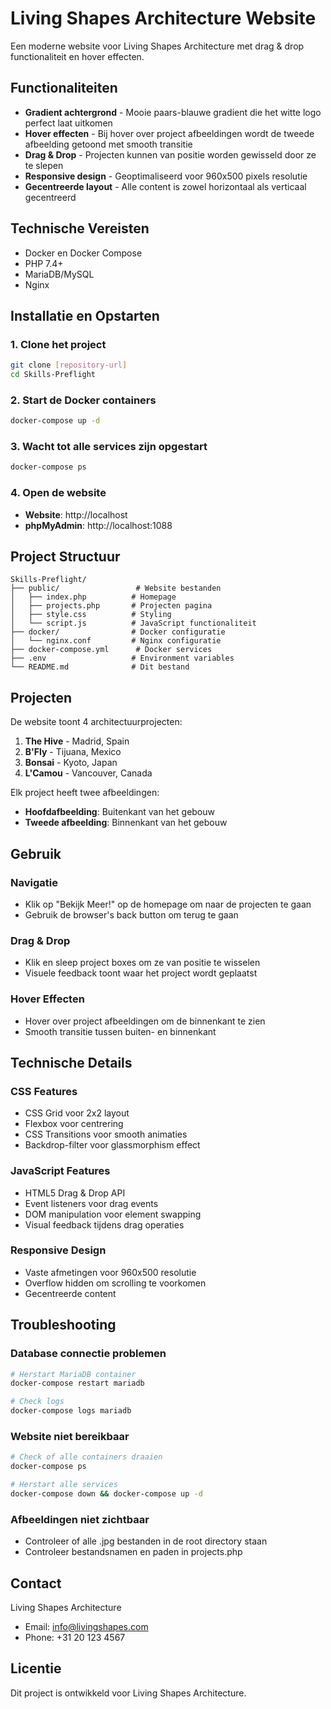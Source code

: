 # Living Shapes Architecture Website

Een moderne website voor Living Shapes Architecture met drag & drop functionaliteit en hover effecten.

## Functionaliteiten

- **Gradient achtergrond** - Mooie paars-blauwe gradient die het witte logo perfect laat uitkomen
- **Hover effecten** - Bij hover over project afbeeldingen wordt de tweede afbeelding getoond met smooth transitie
- **Drag & Drop** - Projecten kunnen van positie worden gewisseld door ze te slepen
- **Responsive design** - Geoptimaliseerd voor 960x500 pixels resolutie
- **Gecentreerde layout** - Alle content is zowel horizontaal als verticaal gecentreerd

## Technische Vereisten

- Docker en Docker Compose
- PHP 7.4+
- MariaDB/MySQL
- Nginx

## Installatie en Opstarten

### 1. Clone het project
```bash
git clone [repository-url]
cd Skills-Preflight
```

### 2. Start de Docker containers
```bash
docker-compose up -d
```

### 3. Wacht tot alle services zijn opgestart
```bash
docker-compose ps
```

### 4. Open de website
- **Website**: http://localhost
- **phpMyAdmin**: http://localhost:1088

## Project Structuur

```
Skills-Preflight/
├── public/                 # Website bestanden
│   ├── index.php          # Homepage
│   ├── projects.php       # Projecten pagina
│   ├── style.css          # Styling
│   └── script.js          # JavaScript functionaliteit
├── docker/                # Docker configuratie
│   └── nginx.conf         # Nginx configuratie
├── docker-compose.yml      # Docker services
├── .env                   # Environment variables
└── README.md              # Dit bestand
```

## Projecten

De website toont 4 architectuurprojecten:

1. **The Hive** - Madrid, Spain
2. **B'Fly** - Tijuana, Mexico  
3. **Bonsai** - Kyoto, Japan
4. **L'Camou** - Vancouver, Canada

Elk project heeft twee afbeeldingen:
- **Hoofdafbeelding**: Buitenkant van het gebouw
- **Tweede afbeelding**: Binnenkant van het gebouw

## Gebruik

### Navigatie
- Klik op "Bekijk Meer!" op de homepage om naar de projecten te gaan
- Gebruik de browser's back button om terug te gaan

### Drag & Drop
- Klik en sleep project boxes om ze van positie te wisselen
- Visuele feedback toont waar het project wordt geplaatst

### Hover Effecten
- Hover over project afbeeldingen om de binnenkant te zien
- Smooth transitie tussen buiten- en binnenkant

## Technische Details

### CSS Features
- CSS Grid voor 2x2 layout
- Flexbox voor centrering
- CSS Transitions voor smooth animaties
- Backdrop-filter voor glassmorphism effect

### JavaScript Features
- HTML5 Drag & Drop API
- Event listeners voor drag events
- DOM manipulation voor element swapping
- Visual feedback tijdens drag operaties

### Responsive Design
- Vaste afmetingen voor 960x500 resolutie
- Overflow hidden om scrolling te voorkomen
- Gecentreerde content

## Troubleshooting

### Database connectie problemen
```bash
# Herstart MariaDB container
docker-compose restart mariadb

# Check logs
docker-compose logs mariadb
```

### Website niet bereikbaar
```bash
# Check of alle containers draaien
docker-compose ps

# Herstart alle services
docker-compose down && docker-compose up -d
```

### Afbeeldingen niet zichtbaar
- Controleer of alle .jpg bestanden in de root directory staan
- Controleer bestandsnamen en paden in projects.php

## Contact

Living Shapes Architecture
- Email: info@livingshapes.com
- Phone: +31 20 123 4567

## Licentie

Dit project is ontwikkeld voor Living Shapes Architecture.
